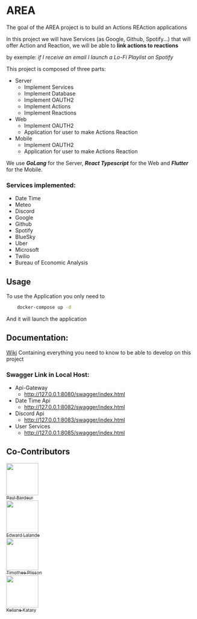 # AREA

The goal of the AREA project is to build an Actions REAction applications

In this project we will have Services (as Google, Github, Spotify...) that will offer Action and Reaction, we will be able to **link actions to reactions**

by exemple: *if I receive an email I launch a Lo-Fi Playlist on Spotify*

This project is composed of three parts:

- Server 
    - Implement Services
    - Implement Database
    - Implement OAUTH2
    - Implement Actions
    - Implement Reactions
- Web
    - Implement OAUTH2
    - Application for user to make Actions Reaction
- Mobile
    - Implement OAUTH2
    - Application for user to make Actions Reaction

We use ***GoLang*** for the Server, ***React Typescript*** for the Web and ***Flutter*** for the Mobile.

### Services implemented:

- Date Time
- Meteo
- Discord
- Google
- Github
- Spotify
- BlueSky
- Uber
- Microsoft
- Twilio
- Bureau of Economic Analysis

## Usage

To use the Application you only need to
```sh
    docker-compose up -d
```

And it will launch the application

## Documentation:

[Wiki](https://shorturl.at/1yxb8) Containing everything you need to know to be able to develop on this project

### Swagger Link in Local Host:

- Api-Gateway
    - http://127.0.0.1:8080/swagger/index.html
- Date Time Api
    - http://127.0.0.1:8082/swagger/index.html
- Discord Api
    - http://127.0.0.1:8083/swagger/index.html
- User Services
    - http://127.0.0.1:8085/swagger/index.html

## Co-Contributors

[<img src="https://avatars.githubusercontent.com/u/114899301?v=4" width=85><br><sub>Paul Bardeur</sub><br />](https://github.com/paulbardeur)
[<img src="https://avatars.githubusercontent.com/u/114470214?v=4" width=85><br><sub>Edward Lalande</sub><br />](https://github.com/edward-lalande)
[<img src="https://avatars.githubusercontent.com/u/91876984?v=4" width=85><br><sub>Timothee Plisson</sub><br />](https://github.com/timotheeplisson)
[<img src="https://avatars.githubusercontent.com/u/72039683?v=4" width=85><br><sub>Keliane Katary</sub><br />](https://github.com/Keliane002)

